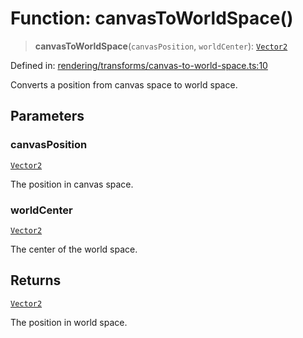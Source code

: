 # Function: canvasToWorldSpace()

> **canvasToWorldSpace**(`canvasPosition`, `worldCenter`): [`Vector2`](../classes/Vector2.md)

Defined in: [rendering/transforms/canvas-to-world-space.ts:10](https://github.com/Forge-Game-Engine/Forge/blob/6a4c05c6b58848e53a4f2ca7d9cd2f9b6c10e5ac/src/rendering/transforms/canvas-to-world-space.ts#L10)

Converts a position from canvas space to world space.

## Parameters

### canvasPosition

[`Vector2`](../classes/Vector2.md)

The position in canvas space.

### worldCenter

[`Vector2`](../classes/Vector2.md)

The center of the world space.

## Returns

[`Vector2`](../classes/Vector2.md)

The position in world space.
